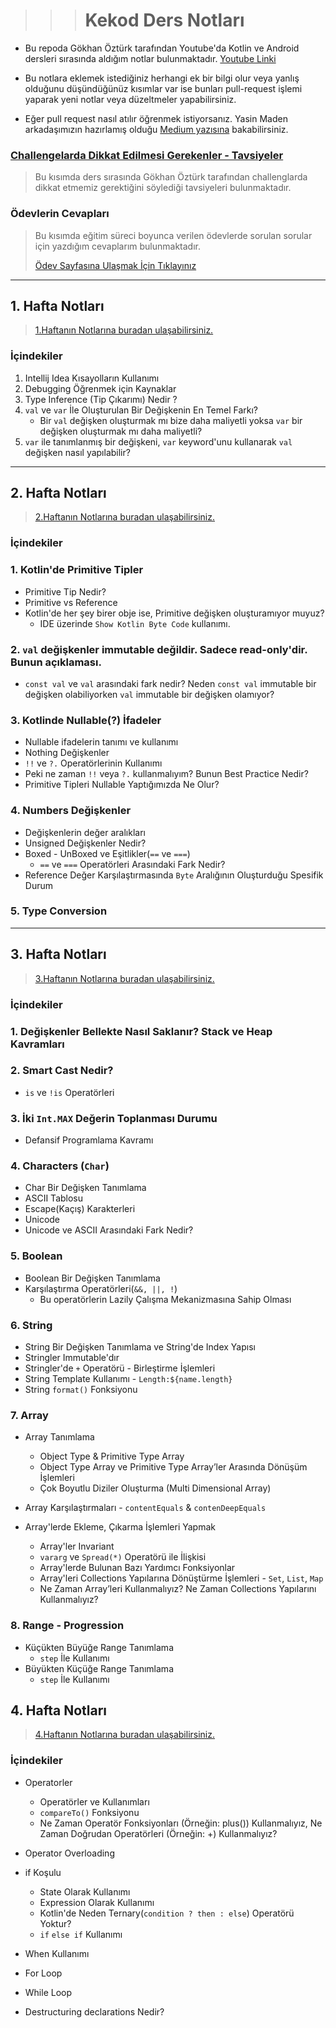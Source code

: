 > > > # Kekod Ders Notları

- Bu repoda Gökhan Öztürk tarafından Youtube'da Kotlin ve Android dersleri sırasında aldığım notlar
  bulunmaktadır. [Youtube Linki](https://www.youtube.com/@KeKod)

- Bu notlara eklemek istediğiniz herhangi ek bir bilgi olur veya yanlış olduğunu düşündüğünüz kısımlar var ise bunları
  pull-request
  işlemi yaparak yeni notlar veya düzeltmeler yapabilirsiniz.

- Eğer pull request nasıl atılır öğrenmek istiyorsanız. Yasin Maden arkadaşımızın hazırlamış
  olduğu [Medium yazısına](https://medium.com/@madenyasin/githubda-pull-request-nas%C4%B1l-olu%C5%9Fturulur-2de051dd9419)
  bakabilirsiniz.

### [Challengelarda Dikkat Edilmesi Gerekenler - Tavsiyeler](otherReadme/challenge/Challenge_Dikkat_Edilmesi_Gerekenler.md)

> Bu kısımda ders sırasında Gökhan Öztürk tarafından challenglarda dikkat etmemiz gerektiğini söylediği
> tavsiyeleri bulunmaktadır.

### Ödevlerin Cevapları

> Bu kısımda eğitim süreci boyunca verilen ödevlerde sorulan sorular için yazdığım cevaplarım bulunmaktadır.
>
> [Ödev Sayfasına Ulaşmak İçin Tıklayınız](homeworks/homework.md)

---

## 1. Hafta Notları

> [1.Haftanın Notlarına buradan ulaşabilirsiniz.](otherReadme/week1/1_Hafta_Notları.md)

### İçindekiler

1. Intellij Idea Kısayolların Kullanımı
2. Debugging Öğrenmek için Kaynaklar
3. Type Inference (Tip Çıkarımı) Nedir ?
4. `val` ve `var` İle Oluşturulan Bir Değişkenin En Temel Farkı?
    - Bir `val` değişken oluşturmak mı bize daha maliyetli yoksa `var` bir değişken oluşturmak mı daha maliyetli?
5. `var` ile tanımlanmış bir değişkeni, `var` keyword'unu kullanarak `val` değişken nasıl yapılabilir?

---

## 2. Hafta Notları

> [2.Haftanın Notlarına buradan ulaşabilirsiniz.](otherReadme/week2/2_Hafta_Notları.md)

### İçindekiler

### 1. Kotlin'de Primitive Tipler

- Primitive Tip Nedir?
- Primitive vs Reference
- Kotlin'de her şey birer obje ise, Primitive değişken oluşturamıyor muyuz?
    - IDE üzerinde `Show Kotlin Byte Code` kullanımı.

### 2. `val` değişkenler immutable değildir. Sadece read-only'dir. Bunun açıklaması.

- `const val` ve `val` arasındaki fark nedir? Neden `const val` immutable bir değişken olabiliyorken
  `val` immutable bir değişken olamıyor?

### 3. Kotlinde Nullable(?) İfadeler

- Nullable ifadelerin tanımı ve kullanımı
- Nothing Değişkenler
- `!!` ve `?.` Operatörlerinin Kullanımı
- Peki ne zaman `!!` veya `?.` kullanmalıyım? Bunun Best Practice Nedir?
- Primitive Tipleri Nullable Yaptığımızda Ne Olur?

### 4. Numbers Değişkenler

- Değişkenlerin değer aralıkları
- Unsigned Değişkenler Nedir?
- Boxed - UnBoxed ve Eşitlikler(`==` ve `===`)
    - `==` ve `===` Operatörleri Arasındaki Fark Nedir?
- Reference Değer Karşılaştırmasında `Byte` Aralığının Oluşturduğu Spesifik Durum

### 5. Type Conversion

---

## 3. Hafta Notları

> [3.Haftanın Notlarına buradan ulaşabilirsiniz.](otherReadme/week3/3_Hafta_Notları.md)

### İçindekiler

### 1. Değişkenler Bellekte Nasıl Saklanır? Stack ve Heap Kavramları

### 2. Smart Cast Nedir?

- `is` ve `!is` Operatörleri

### 3. İki `Int.MAX` Değerin Toplanması Durumu

- Defansif Programlama Kavramı

### 4. Characters (`Char`)

- Char Bir Değişken Tanımlama
- ASCII Tablosu
- Escape(Kaçış) Karakterleri
- Unicode
- Unicode ve ASCII Arasındaki Fark Nedir?

### 5. Boolean

- Boolean Bir Değişken Tanımlama
- Karşılaştırma Operatörleri(`&&, ||, !`)
    - Bu operatörlerin Lazily Çalışma Mekanizmasına Sahip Olması

### 6. String

- String Bir Değişken Tanımlama ve String'de Index Yapısı
- Stringler Immutable'dır
- Stringler'de `+` Operatörü - Birleştirme İşlemleri
- String Template Kullanımı - `Length:${name.length}`
- String `format()` Fonksiyonu

### 7. Array

- Array Tanımlama
    - Object Type & Primitive Type Array
    - Object Type Array ve Primitive Type Array’ler Arasında Dönüşüm İşlemleri
    - Çok Boyutlu Diziler Oluşturma (Multi Dimensional Array)


- Array Karşılaştırmaları - `contentEquals` & `contenDeepEquals`

- Array'lerde Ekleme, Çıkarma İşlemleri Yapmak
    - Array'ler Invariant
    - `vararg` ve `Spread(*)` Operatörü ile İlişkisi
    - Array'lerde Bulunan Bazı Yardımcı Fonksiyonlar
    - Array'leri Collections Yapılarına Dönüştürme İşlemleri - `Set`, `List`, `Map`
    - Ne Zaman Array’leri Kullanmalıyız? Ne Zaman Collections Yapılarını Kullanmalıyız?

### 8. Range - Progression

- Küçükten Büyüğe Range Tanımlama
    - `step` İle Kullanımı
- Büyükten Küçüğe Range Tanımlama
    - `step` İle Kullanımı

## 4. Hafta Notları

> [4.Haftanın Notlarına buradan ulaşabilirsiniz.](otherReadme/week4/4_hafta_notlari.md)

### İçindekiler

- Operatorler
    - Operatörler ve Kullanımları
    - `compareTo()` Fonksiyonu
    - Ne Zaman Operatör Fonksiyonları (Örneğin: plus()) Kullanmalıyız, Ne Zaman Doğrudan Operatörleri (Örneğin: +)
      Kullanmalıyız?


- Operator Overloading

- if Koşulu
  - State Olarak Kullanımı
  - Expression Olarak Kullanımı
  - Kotlin'de Neden Ternary(`condition ? then : else`) Operatörü Yoktur?
  - `if` `else if` Kullanımı

- When Kullanımı

- For Loop

- While Loop

- Destructuring declarations Nedir?